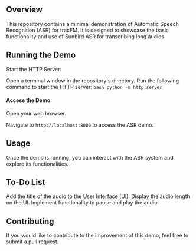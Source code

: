 ## Overview

This repository contains a minimal demonstration of Automatic Speech Recognition (ASR) for tracFM. It is designed to showcase the basic functionality and use of Sunbird ASR for transcribing long audios


## Running the Demo
Start the HTTP Server:

Open a terminal window in the repository's directory.
Run the following command to start the HTTP server:
``bash
  python -m http.server
``
#### Access the Demo:

Open your web browser.

Navigate to 
``http://localhost:8000`` 
to access the ASR demo.

## Usage
Once the demo is running, you can interact with the ASR system and explore its functionalities.

## To-Do List
 Add the title of the audio to the User Interface (UI).
 Display the audio length on the UI.
 Implement functionality to pause and play the audio.

## Contributing
If you would like to contribute to the improvement of this demo, feel free to submit a pull request.